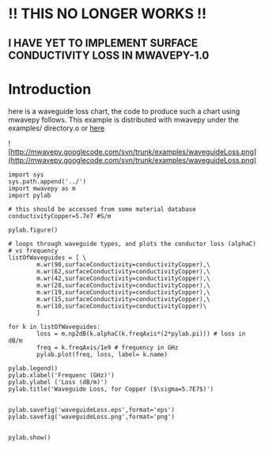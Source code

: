 # !! THIS NO LONGER WORKS !! #
## I HAVE YET TO IMPLEMENT  SURFACE CONDUCTIVITY LOSS IN MWAVEPY-1.0 ##


# Introduction #
here is a waveguide loss chart, the code to produce such a chart using mwavepy follows. This example is distributed with mwavepy under the examples/ directory.o or [here](http://mwavepy.googlecode.com/svn/trunk/examples/waveguideLossChart.py)

![http://mwavepy.googlecode.com/svn/trunk/examples/waveguideLoss.png](http://mwavepy.googlecode.com/svn/trunk/examples/waveguideLoss.png)

```
import sys
sys.path.append('../')
import mwavepy as m
import pylab

# this should be accessed from some material database
conductivityCopper=5.7e7 #S/m

pylab.figure()

# loops through waveguide types, and plots the conductor loss (alphaC)
# vs frequency
listOfWaveguides = [ \
        m.wr(90,surfaceConductivity=conductivityCopper),\
        m.wr(62,surfaceConductivity=conductivityCopper),\
        m.wr(42,surfaceConductivity=conductivityCopper),\
        m.wr(28,surfaceConductivity=conductivityCopper),\
        m.wr(19,surfaceConductivity=conductivityCopper),\
        m.wr(15,surfaceConductivity=conductivityCopper),\
        m.wr(10,surfaceConductivity=conductivityCopper)\
        ]

for k in listOfWaveguides:
        loss = m.np2dB(k.alphaC(k.freqAxis*(2*pylab.pi))) # loss in dB/m
        freq = k.freqAxis/1e9 # frequency in GHz
        pylab.plot(freq, loss, label= k.name)

pylab.legend()
pylab.xlabel('Frequenc (GHz)')
pylab.ylabel ('Loss (dB/m)')
pylab.title('Waveguide Loss, for Copper ($\sigma=5.7E7$)')


pylab.savefig('waveguideLoss.eps',format='eps')
pylab.savefig('waveguideLoss.png',format='png')


pylab.show()

```